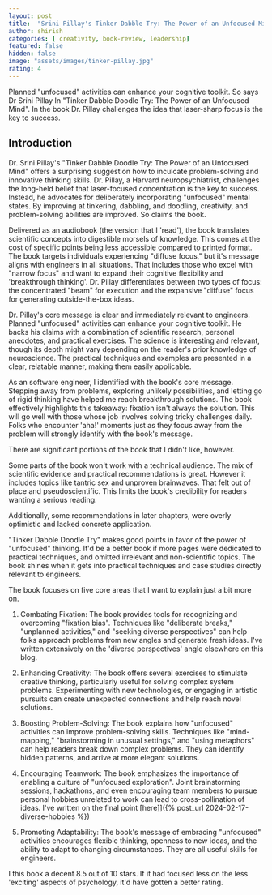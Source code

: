 ```yaml
---
layout: post
title:  "Srini Pillay's Tinker Dabble Try: The Power of an Unfocused Mind, a book review"
author: shirish
categories: [ creativity, book-review, leadership]
featured: false
hidden: false
image: "assets/images/tinker-pillay.jpg"
rating: 4
---
```


Planned "unfocused" activities can enhance your cognitive toolkit. So says Dr Srini Pillay In "Tinker Dabble Doodle Try: The Power of an Unfocused Mind". In the book Dr. Pillay challenges the idea that laser-sharp focus is the key to success.

## Introduction

Dr. Srini Pillay's "Tinker Dabble Doodle Try: The Power of an Unfocused Mind" offers a surprising suggestion how to inculcate problem-solving and innovative thinking skills. Dr. Pillay, a Harvard neuropsychiatrist, challenges the long-held belief that laser-focused concentration is the key to success. Instead, he advocates for deliberately incorporating "unfocused" mental states. By improving at tinkering, dabbling, and doodling, creativity, and problem-solving abilities are improved. So claims the book.

Delivered as an audiobook (the version that I 'read'), the book translates scientific concepts into digestible morsels of knowledge. This comes at the cost of specific points being less accessible compared to printed format. The book targets individuals experiencing "diffuse focus," but it's message aligns with engineers in all situations. That includes those who excel with "narrow focus" and want to expand their cognitive flexibility and 'breakthrough thinking'. Dr. Pillay differentiates between two types of focus: the concentrated "beam" for execution and the expansive "diffuse" focus for generating outside-the-box ideas.

Dr. Pillay's core message is clear and immediately relevant to engineers. Planned "unfocused" activities can enhance your cognitive toolkit. He backs his claims with a combination of scientific research, personal anecdotes, and practical exercises. The science is interesting and relevant, though its depth might vary depending on the reader's prior knowledge of neuroscience. The practical techniques and examples are presented in a clear, relatable manner, making them easily applicable.

As an software engineer, I identified with the book's core message. Stepping away from problems, exploring unlikely possibilities, and letting go of rigid thinking have helped me reach breakthrough solutions. The book effectively highlights this takeaway: fixation isn't always the solution. This will go well with those whose job involves solving tricky challenges daily. Folks who encounter 'aha!' moments just as they focus away from the problem will strongly identify with the book's message.

There are significant portions of the book that I didn't like, however.

Some parts of the book won't work with a technical audience. The mix of scientific evidence and practical recommendations is great. However it includes topics like tantric sex and unproven brainwaves. That felt out of place and pseudoscientific. This limits the book's credibility for readers wanting a serious reading.

Additionally, some recommendations in later chapters, were overly optimistic and lacked concrete application.

"Tinker Dabble Doodle Try" makes good points in favor of the power of "unfocused" thinking. It'd be a better book if more pages were dedicated to practical techniques, and omitted irrelevant and non-scientific topics. The book shines when it gets into practical techniques and case studies directly relevant to engineers. 

The book focuses on five core areas that I want to explain just a bit more on.

1. Combating Fixation: The book provides tools for recognizing and overcoming "fixation bias". Techniques like "deliberate breaks," "unplanned activities," and "seeking diverse perspectives" can help folks approach problems from new angles and generate fresh ideas. I've written extensively on the 'diverse perspectives' angle elsewhere on this blog.

2. Enhancing Creativity: The book offers several exercises to stimulate creative thinking, particularly useful for solving complex system problems. Experimenting with new technologies, or engaging in artistic pursuits can create unexpected connections and help reach novel solutions.

3. Boosting Problem-Solving: The book explains how "unfocused" activities can improve problem-solving skills. Techniques like "mind-mapping," "brainstorming in unusual settings," and "using metaphors" can help readers break down complex problems. They can identify hidden patterns, and arrive at more elegant solutions.

4. Encouraging Teamwork: The book emphasizes the importance of enabling a culture of "unfocused exploration". Joint brainstorming sessions, hackathons, and even encouraging team members to pursue personal hobbies unrelated to work can lead to cross-pollination of ideas. I've written on the final point [here]]({% post_url 2024-02-17-diverse-hobbies %}) 

5. Promoting Adaptability: The book's message of embracing "unfocused" activities encourages flexible thinking, openness to new ideas, and the ability to adapt to changing circumstances. They are all useful skills for engineers.

I this book a decent 8.5 out of 10 stars. If it had focused less on the less 'exciting' aspects of psychology, it'd have gotten a better rating.